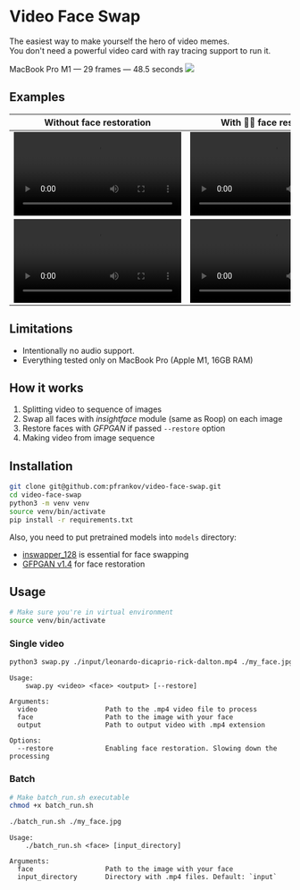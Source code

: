 # Video Face Swap
The easiest way to make yourself the hero of video memes.  
You don't need a powerful video card with ray tracing support to run it.

MacBook Pro M1 — 29 frames — 48.5 seconds
![](https://github.com/pfrankov/video-face-swap/assets/584632/e8ffa59b-ad46-4659-a3bf-d0071c53ddf9)

## Examples
| Without face restoration                                                                                     | With 🧖‍♂️ face restoration                                                                                  |
|--------------------------------------------------------------------------------------------------------------|--------------------------------------------------------------------------------------------------------------|
| <video src="https://github.com/pfrankov/video-face-swap/assets/584632/1b7647e0-40f6-4185-a70f-e7a97661e533"> | <video src="https://github.com/pfrankov/video-face-swap/assets/584632/71cfe2f5-b5eb-4420-bde2-0abcb23ac93a"> |
| <video src="https://github.com/pfrankov/video-face-swap/assets/584632/7f62786a-eaed-41ed-9ddd-7237e5b691a7"> | <video src="https://github.com/pfrankov/video-face-swap/assets/584632/9b33c763-4b0c-4aca-bec8-6ca08a61c365"> |

## Limitations
- Intentionally no audio support.
- Everything tested only on MacBook Pro (Apple M1, 16GB RAM)

## How it works
1. Splitting video to sequence of images
2. Swap all faces with _insightface_ module (same as Roop) on each image
3. Restore faces with _GFPGAN_ if passed `--restore` option
4. Making video from image sequence

## Installation
```bash
git clone git@github.com:pfrankov/video-face-swap.git
cd video-face-swap
python3 -m venv venv
source venv/bin/activate
pip install -r requirements.txt
```

Also, you need to put pretrained models into `models` directory:
- [inswapper_128](https://drive.google.com/file/d/1krOLgjW2tAPaqV-Bw4YALz0xT5zlb5HF/view) is essential for face swapping
- [GFPGAN v1.4](https://github.com/TencentARC/GFPGAN/releases/download/v1.3.0/GFPGANv1.4.pth) for face restoration

## Usage
```bash
# Make sure you're in virtual environment
source venv/bin/activate
```

### Single video
```bash
python3 swap.py ./input/leonardo-dicaprio-rick-dalton.mp4 ./my_face.jpg result.mp4
```
```text
Usage:
    swap.py <video> <face> <output> [--restore]

Arguments:
  video                 Path to the .mp4 video file to process
  face                  Path to the image with your face
  output                Path to output video with .mp4 extension

Options:
  --restore             Enabling face restoration. Slowing down the processing
```

### Batch
```bash
# Make batch_run.sh executable
chmod +x batch_run.sh
```
```bash
./batch_run.sh ./my_face.jpg
```
```text
Usage:
    ./batch_run.sh <face> [input_directory]

Arguments:
  face                  Path to the image with your face
  input_directory       Directory with .mp4 files. Default: `input`
```